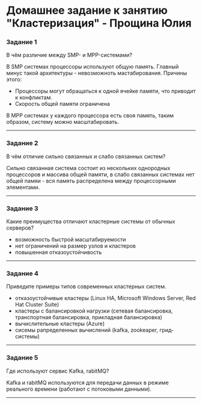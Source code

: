 # Домашнее задание к занятию "Кластеризация" - Прощина Юлия

### Задание 1

В чём различие между SMP- и MPP-системами?

В SMP системах процессоры используют общую память. Главный минус такой архитектуры - невозможноть мастабирования. Причины этого: 
- Процессоры могут обращаться к одной ячейке памяти, что приводит к конфликтам. 
- Скорость общей памяти ограничена

В MPP системах у каждого процессора есть своя память, таким образом, систему можно масштабировать.

---

### Задание 2

В чём отличие сильно связанных и слабо связанных систем?

Сильно связанная система состоит из нескольких однородных процессоров и массива общей памяти, в слабо связанных системах нет общей памяи - вся память распределена между процессорными элементами.

---

### Задание 3

Какие преимущества отличают кластерные системы от обычных серверов?
- возможность быстрой масштабируемости
- нет ограничений на размер узлов и кластеров
- повышенная отказоустойчивость

---

### Задание 4

Приведите примеры типов современных кластерных систем.

- отказоустойчивые кластеры (Linux HA, Microsoft Windows Server, Red Hat Cluster Suite)
- кластеры с балансировкой нагрузки (сетевая балансировка, транспортная балансировка, прикладная балансировка)
- вычислительные кластеры (Azure)
- сисемы рапределенных вычислений (kafka, zookeaper, грид-системы)

---

### Задание 5

Где используют сервис Kafka, rabitMQ?

Kafka и rabitMQ используются для передачи данных в режиме реального времени (работают с потоковыми данными). 

---
